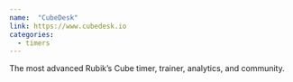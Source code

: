 ```yaml
---
name:  "CubeDesk"
link: https://www.cubedesk.io
categories:
  - timers
---
```


The most advanced Rubik’s Cube timer, trainer, analytics, and community.